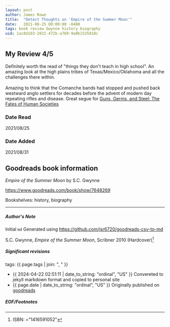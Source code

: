 ```yaml
---
layout: post
author: James Rowe
title:  "Detect Thoughts on 'Empire of the Summer Moon'"
date:   2021-08-25 00:00:00 -0400
tags: book review Gwynne history biography
uid: 1ac8d103-2832-472b-a769-9a0b1535810c
---
```


<!-- highly dependent on how you personally use jekyll templates, and how you want this to show up -->
<!-- escape any jekyll keys with double brackets -->

## My Review 4/5

Definitely worth the read of "things they don't teach in high school". An amazing look at the high plains tribes of Texas/Mexico/Oklahoma and all the challenges there within.<br/><br/>Amazing to think that the Comanche bands had stopped and pushed back westward anglo settlers for decades before the advent of modern day repeating rifles and disease. Great segue for [Guns, Germs, and Steel: The Fates of Human Societies](https://www.goodreads.com/book/show/1842)

### Date Read
2021/08/25

### Date Added
2021/08/31

## Goodreads book information

*Empire of the Summer Moon* by S.C. Gwynne

https://www.goodreads.com/book/show/7648269

Bookshelves: history, biography

---

##### Author's Note

Initial `md` Generated using https://github.com/jsr6720/goodreads-csv-to-md

S.C. Gwynne, *Empire of the Summer Moon*,  Scribner 2010 (Hardcover)[^1]

##### Significant revisions

tags: {{ page.tags | join: ", " }} <!-- todo move this somewhere -->

- {{ 2024-04-22 02:51:11 | date_to_string: "ordinal", "US" }} Convereted to jekyll markdown format and copied to personal site
- {{ page.date | date_to_string: "ordinal", "US" }} Originally published on [goodreads](https://www.goodreads.com)

##### EOF/Footnotes

[^1]: ISBN: ="1416591052"